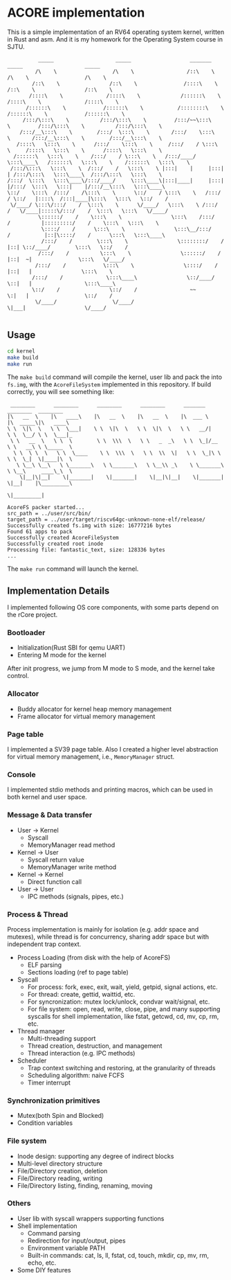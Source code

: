 # ACORE implementation

This is a simple implementation of an RV64 operating system kernel, written in Rust and asm. And it is my homework 
for the Operating System course in SJTU.

```
          _____                    _____                   _______                   _____                    _____
         /\    \                  /\    \                 /::\    \                 /\    \                  /\    \
        /::\    \                /::\    \               /::::\    \               /::\    \                /::\    \
       /::::\    \              /::::\    \             /::::::\    \             /::::\    \              /::::\    \
      /::::::\    \            /::::::\    \           /::::::::\    \           /::::::\    \            /::::::\    \
     /:::/\:::\    \          /:::/\:::\    \         /:::/~~\:::\    \         /:::/\:::\    \          /:::/\:::\    \
    /:::/__\:::\    \        /:::/  \:::\    \       /:::/    \:::\    \       /:::/__\:::\    \        /:::/__\:::\    \
   /::::\   \:::\    \      /:::/    \:::\    \     /:::/    / \:::\    \     /::::\   \:::\    \      /::::\   \:::\    \
  /::::::\   \:::\    \    /:::/    / \:::\    \   /:::/____/   \:::\____\   /::::::\   \:::\    \    /::::::\   \:::\    \
 /:::/\:::\   \:::\    \  /:::/    /   \:::\    \ |:::|    |     |:::|    | /:::/\:::\   \:::\____\  /:::/\:::\   \:::\    \
/:::/  \:::\   \:::\____\/:::/____/     \:::\____\|:::|____|     |:::|    |/:::/  \:::\   \:::|    |/:::/__\:::\   \:::\____\
\::/    \:::\  /:::/    /\:::\    \      \::/    / \:::\    \   /:::/    / \::/   |::::\  /:::|____|\:::\   \:::\   \::/    /
 \/____/ \:::\/:::/    /  \:::\    \      \/____/   \:::\    \ /:::/    /   \/____|:::::\/:::/    /  \:::\   \:::\   \/____/
          \::::::/    /    \:::\    \                \:::\    /:::/    /          |:::::::::/    /    \:::\   \:::\    \
           \::::/    /      \:::\    \                \:::\__/:::/    /           |::|\::::/    /      \:::\   \:::\____\
           /:::/    /        \:::\    \                \::::::::/    /            |::| \::/____/        \:::\   \::/    /
          /:::/    /          \:::\    \                \::::::/    /             |::|  ~|               \:::\   \/____/
         /:::/    /            \:::\    \                \::::/    /              |::|   |                \:::\    \
        /:::/    /              \:::\____\                \::/____/               \::|   |                 \:::\____\
        \::/    /                \::/    /                 ~~                      \:|   |                  \::/    /
         \/____/                  \/____/                                           \|___|                   \/____/


```

## Usage
```bash
cd kernel
make build
make run
```
The `make build` command will compile the kernel, user lib and pack the into `fs.img`, with the `AcoreFileSystem` 
implemented in this repository. If build correctly, you will see something like:
```
 ________      ________      ________      ________      _______           ________  ________
|\   __  \    |\   ____\    |\   __  \    |\   __  \    |\  ___ \         |\  _____\|\   ____\
\ \  \|\  \   \ \  \___|    \ \  \|\  \   \ \  \|\  \   \ \   __/|        \ \  \__/ \ \  \___|_
 \ \   __  \   \ \  \        \ \  \\\  \   \ \   _  _\   \ \  \_|/__       \ \   __\ \ \_____  \
  \ \  \ \  \   \ \  \____    \ \  \\\  \   \ \  \\  \|   \ \  \_|\ \       \ \  \_|  \|____|\  \
   \ \__\ \__\   \ \_______\   \ \_______\   \ \__\\ _\    \ \_______\       \ \__\     ____\_\  \
    \|__|\|__|    \|_______|    \|_______|    \|__|\|__|    \|_______|        \|__|    |\_________\
                                                                                       \|_________|

AcoreFS packer started...
src_path = ../user/src/bin/
target_path = ../user/target/riscv64gc-unknown-none-elf/release/
Successfully created fs.img with size: 16777216 bytes
Found 61 apps to pack
Successfully created AcoreFileSystem
Successfully created root inode
Processing file: fantastic_text, size: 128336 bytes
...
```

The `make run` command will launch the kernel.

## Implementation Details

I implemented following OS core components, with some parts depend on the rCore project.

### Bootloader
- Initialization(Rust SBI for qemu UART)
- Entering M mode for the kernel

After init progress, we jump from M mode to S mode, and the kernel take control.

### Allocator
- Buddy allocator for kernel heap memory management
- Frame allocator for virtual memory management

### Page table

I implemented a SV39 page table. Also I created a higher level abstraction for virtual memory management, i.e., 
`MemoryManager` struct. 

### Console

I implemented stdio methods and printing macros, which can be used in both kernel and user space.

### Message & Data transfer

- User -> Kernel
  - Syscall
  - MemoryManager read method
- Kernel -> User
  - Syscall return value
  - MemoryManager write method
- Kernel -> Kernel
  - Direct function call
- User -> User
  - IPC methods (signals, pipes, etc.)

### Process & Thread

Process implementation is mainly for isolation (e.g. addr space and mutexes), while thread is for concurrency, 
sharing addr space but with independent trap context.

- Process Loading (from disk with the help of AcoreFS)
  - ELF parsing
  - Sections loading (ref to page table)
- Syscall
  - For process: fork, exec, exit, wait, yield, getpid, signal actions, etc.
  - For thread: create, gettid, waittid, etc.
  - For syncronization: mutex lock/unlock, condvar wait/signal, etc.
  - For file system: open, read, write, close, pipe, and many supporting syscalls for shell implementation, like 
    fstat, getcwd, cd, mv, cp, rm, etc.
- Thread manager
  - Multi-threading support
  - Thread creation, destruction, and management
  - Thread interaction (e.g. IPC methods)
- Scheduler
  - Trap context switching and restoring, at the granularity of threads
  - Scheduling algorithm: naive FCFS
  - Timer interrupt

### Synchronization primitives
- Mutex(both Spin and Blocked)
- Condition variables

### File system
- Inode design: supporting any degree of indirect blocks
- Multi-level directory structure
- File/Directory creation, deletion
- File/Directory reading, writing
- File/Directory listing, finding, renaming, moving

### Others
- User lib with syscall wrappers supporting functions
- Shell implementation
  - Command parsing
  - Redirection for input/output, pipes
  - Environment variable PATH
  - Built-in commands: cat, ls, ll, fstat, cd, touch, mkdir, cp, mv, rm, echo, etc.
- Some DIY features